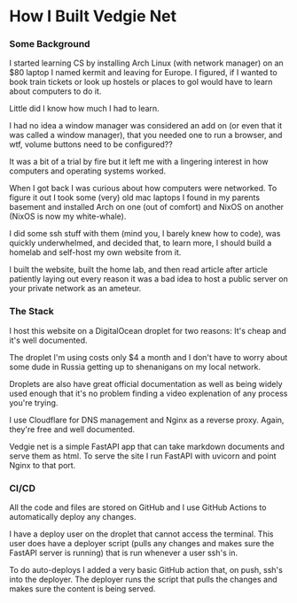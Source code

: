 # How I Built Vedgie Net

### Some Background

I started learning CS by installing Arch Linux (with network manager) on an $80 laptop I named kermit and leaving for Europe. I figured, if I wanted to book train tickets or look up hostels or places to goI would have to learn about computers to do it. 

Little did I know how much I had to learn.

I had no idea a window manager was considered an add on (or even that it was called a window manager), that you needed one to run a browser, and wtf, volume buttons need to be configured??

It was a bit of a trial by fire but it left me with a lingering interest in how computers and operating systems worked.

When I got back I was curious about how computers were networked. To figure it out I took some (very) old mac laptops I found in my parents basement and installed Arch on one (out of comfort) and NixOS on another (NixOS is now my white-whale). 

I did some ssh stuff with them (mind you, I barely knew how to code), was quickly underwhelmed, and decided that, to learn more, I should build a homelab and self-host my own website from it.

I built the website, built the home lab, and then read article after article patiently laying out every reason it was a bad idea to host a public server on your private network as an ameteur.

### The Stack

I host this website on a DigitalOcean droplet for two reasons: It's cheap and it's well documented. 

The droplet I'm using costs only $4 a month and I don't have to worry about some dude in Russia getting up to shenanigans on my local network.

Droplets are also have great official documentation as well as being widely used enough that it's no problem finding a video explenation of any process you're trying.

I use Cloudflare for DNS management and Nginx as a reverse proxy. Again, they're free and well documented.

Vedgie net is a simple FastAPI app that can take markdown documents and serve them as html. To serve the site I run FastAPI with uvicorn and point Nginx to that port. 

### CI/CD

All the code and files are stored on GitHub and I use GitHub Actions to automatically deploy any changes. 

I have a deploy user on the droplet that cannot access the terminal. This user does have a deployer script (pulls any changes and makes sure the FastAPI server is running) that is run whenever a user ssh's in. 

To do auto-deploys I added a very basic GitHub action that, on push, ssh's into the deployer. The deployer runs the script that pulls the changes and makes sure the content is being served.
